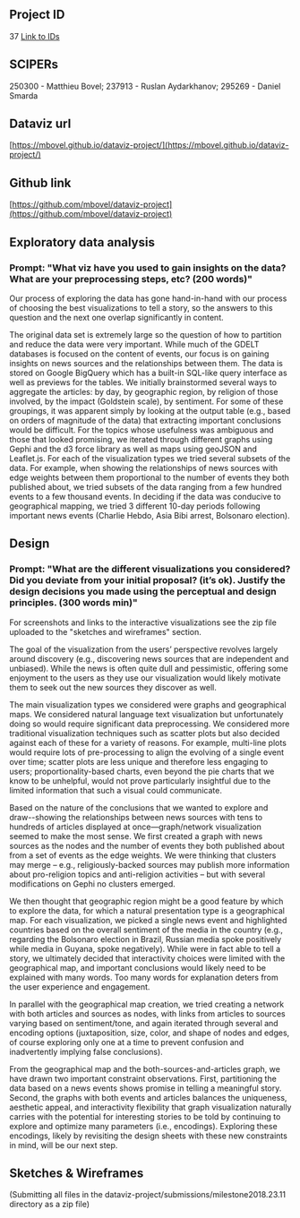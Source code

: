 ## Project ID
37
[Link to IDs](https://moodle.epfl.ch/pluginfile.php/2459475/mod_resource/content/0/ID%20-%20sciper%20mapping.pdf)

## SCIPERs
250300 - Matthieu Bovel;
237913 - Ruslan Aydarkhanov;
295269 - Daniel Smarda

## Dataviz url
[https://mbovel.github.io/dataviz-project/](https://mbovel.github.io/dataviz-project/)

## Github link
[https://github.com/mbovel/dataviz-project](https://github.com/mbovel/dataviz-project)

## Exploratory data analysis
### Prompt: "What viz have you used to gain insights on the data? What are your preprocessing steps, etc? (200 words)"
Our process of exploring the data has gone hand-in-hand with our process of choosing the best visualizations to tell a story, so the answers to this question and the next one overlap significantly in content.

The original data set is extremely large so the question of how to partition and reduce the data were very important. While much of the GDELT databases is focused on the content of events, our focus is on gaining insights on news sources and the relationships between them. The data is stored on Google BigQuery which has a built-in SQL-like query interface as well as previews for the tables. We initially brainstormed several ways to aggregate the articles: by day, by geographic region, by religion of those involved, by the impact (Goldstein scale), by sentiment. For some of these groupings, it was apparent simply by looking at the output table (e.g., based on orders of magnitude of the data) that extracting important conclusions would be difficult. For the topics whose usefulness was ambiguous and those that looked promising, we iterated through different graphs using Gephi and the d3 force library as well as maps using geoJSON and Leaflet.js. For each of the visualization types we tried several subsets of the data. For example, when showing the relationships of news sources with edge weights between them proportional to the number of events they both published about, we tried subsets of the data ranging from a few hundred events to a few thousand events. In deciding if the data was conducive to geographical mapping, we tried 3 different 10-day periods following important news events (Charlie Hebdo, Asia Bibi arrest, Bolsonaro election).

## Design
### Prompt: "What are the different visualizations you considered? Did you deviate from your initial proposal? (it’s ok). Justify the design decisions you made using the perceptual and design principles. (300 words min)"
For screenshots and links to the interactive visualizations see the zip file uploaded to the "sketches and wireframes" section.

The goal of the visualization from the users’ perspective revolves largely around discovery (e.g., discovering news sources that are independent and unbiased). While the news is often quite dull and pessimistic, offering some enjoyment to the users as they use our visualization would likely motivate them to seek out the new sources they discover as well. 

The main visualization types we considered were graphs and geographical maps. We considered natural language text visualization but unfortunately doing so would require significant data preprocessing. We considered more traditional visualization techniques such as scatter plots but also decided against each of these for a variety of reasons. For example, multi-line plots would require lots of pre-processing to align the evolving of a single event over time; scatter plots are less unique and therefore less engaging to users; proportionality-based charts, even beyond the pie charts that we know to be unhelpful, would not prove particularly insightful due to the limited information that such a visual could communicate.

Based on the nature of the conclusions that we wanted to explore and draw--showing the relationships between news sources with tens to hundreds of articles displayed at once—graph/network visualization seemed to make the most sense. We first created a graph with news sources as the nodes and the number of events they both published about from a set of events as the edge weights. We were thinking that clusters may merge – e.g., religiously-backed sources may publish more information about pro-religion topics and anti-religion activities – but with several modifications on Gephi no clusters emerged.

 We then thought that geographic region might be a good feature by which to explore the data, for which a natural presentation type is a geographical map. For each visualization, we picked a single news event and highlighted countries based on the overall sentiment of the media in the country (e.g., regarding the Bolsonaro election in Brazil, Russian media spoke positively while media in Guyana, spoke negatively).  While were in fact able to tell a story, we ultimately decided that interactivity choices were limited with the geographical map, and important conclusions would likely need to be explained with many words. Too many words for explanation deters from the user experience and engagement. 

In parallel with the geographical map creation, we tried creating a network with both articles and sources as nodes, with links from articles to sources varying based on sentiment/tone, and again iterated through several and encoding options (juxtaposition, size, color, and shape of nodes and edges, of course exploring only one at a time to prevent confusion and inadvertently implying false conclusions).

From the geographical map and the both-sources-and-articles graph, we have drawn two important constraint observations. First, partitioning the data based on a news events shows promise in telling a meaningful story. Second, the graphs with both events and articles balances the uniqueness, aesthetic appeal, and interactivity flexibility that graph visualization naturally carries with the potential for interesting stories to be told by continuing to explore and optimize many parameters (i.e., encodings). Exploring these encodings, likely by revisiting the design sheets with these new constraints in mind, will be our next step.

## Sketches & Wireframes
(Submitting all files in the dataviz-project/submissions/milestone2018.23.11 directory as a zip file)
